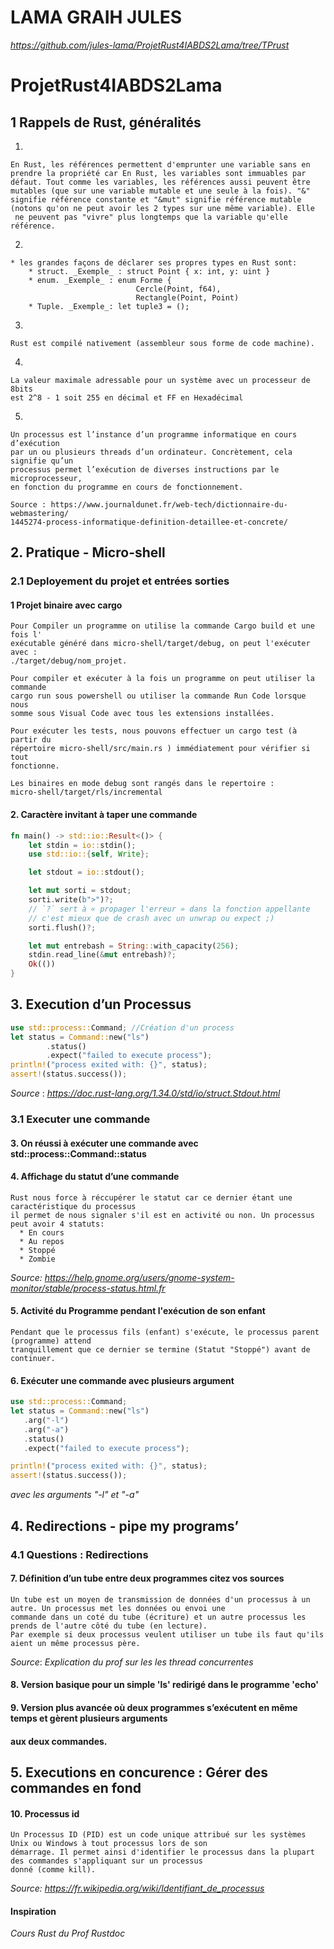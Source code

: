 # LAMA GRAIH JULES
_https://github.com/jules-lama/ProjetRust4IABDS2Lama/tree/TPrust_

# ProjetRust4IABDS2Lama

## 1 Rappels de Rust, généralités

1. 

```
En Rust, les références permettent d'emprunter une variable sans en 
prendre la propriété car En Rust, les variables sont immuables par 
défaut. Tout comme les variables, les références aussi peuvent être 
mutables (que sur une variable mutable et une seule à la fois). "&" 
signifie référence constante et "&mut" signifie référence mutable 
(notons qu'on ne peut avoir les 2 types sur une même variable). Elle
 ne peuvent pas "vivre" plus longtemps que la variable qu'elle référence.
```

2. 

```
* les grandes façons de déclarer ses propres types en Rust sont: 
    * struct. _Exemple_ : struct Point { x: int, y: uint }
    * enum. _Exemple_ : enum Forme {
                            Cercle(Point, f64),
                            Rectangle(Point, Point)
    * Tuple. _Exemple_: let tuple3 = ();
```

3. 

```
Rust est compilé nativement (assembleur sous forme de code machine).  
```

4. 

```
La valeur maximale adressable pour un système avec un processeur de 8bits 
est 2^8 - 1 soit 255 en décimal et FF en Hexadécimal

```

5. 

```
Un processus est l’instance d’un programme informatique en cours d’exécution 
par un ou plusieurs threads d’un ordinateur. Concrètement, cela signifie qu’un 
processus permet l’exécution de diverses instructions par le microprocesseur, 
en fonction du programme en cours de fonctionnement.

Source : https://www.journaldunet.fr/web-tech/dictionnaire-du-webmastering/
1445274-process-informatique-definition-detaillee-et-concrete/
```

## 2. Pratique - Micro-shell

### 2.1 Deployement du projet et entrées sorties

#### 1 Projet binaire avec cargo 

```
Pour Compiler un programme on utilise la commande Cargo build et une fois l'
exécutable généré dans micro-shell/target/debug, on peut l'exécuter avec :
./target/debug/nom_projet.

Pour compiler et exécuter à la fois un programme on peut utiliser la commande 
cargo run sous powershell ou utiliser la commande Run Code lorsque nous
somme sous Visual Code avec tous les extensions installées.

Pour exécuter les tests, nous pouvons effectuer un cargo test (à partir du 
répertoire micro-shell/src/main.rs ) immédiatement pour vérifier si tout 
fonctionne.

Les binaires en mode debug sont rangés dans le repertoire : 
micro-shell/target/rls/incremental

```
#### 2. Caractère invitant à taper une commande

```rust
fn main() -> std::io::Result<()> {
    let stdin = io::stdin();
    use std::io::{self, Write};

    let stdout = io::stdout();

    let mut sorti = stdout;
    sorti.write(b">")?;
    // `?` sert à « propager l'erreur » dans la fonction appellante
    // c'est mieux que de crash avec un unwrap ou expect ;)
    sorti.flush()?;

    let mut entrebash = String::with_capacity(256);
    stdin.read_line(&mut entrebash)?;
    Ok(())
}
```

## 3. Execution d’un Processus

```rust
use std::process::Command; //Création d'un process
let status = Command::new("ls")
        .status()
        .expect("failed to execute process");
println!("process exited with: {}", status);
assert!(status.success());
```
_Source_ : _https://doc.rust-lang.org/1.34.0/std/io/struct.Stdout.html_

### 3.1 Executer une commande

#### 3. On réussi à exécuter une commande avec std::process::Command::status

#### 4. Affichage du statut d’une commande
```
Rust nous force à réccupérer le statut car ce dernier étant une caractéristique du processus
il permet de nous signaler s'il est en activité ou non. Un processus peut avoir 4 statuts:
  * En cours
  * Au repos
  * Stoppé
  * Zombie
```
_Source:_ _https://help.gnome.org/users/gnome-system-monitor/stable/process-status.html.fr_

#### 5. Activité du Programme pendant l'exécution de son enfant

 ```
 Pendant que le processus fils (enfant) s'exécute, le processus parent (programme) attend
 tranquillement que ce dernier se termine (Statut "Stoppé") avant de continuer.
 ```
 #### 6. Exécuter une commande avec plusieurs argument

 ```rust
use std::process::Command; 
let status = Command::new("ls")
    .arg("-l")
    .arg("-a")
    .status()
    .expect("failed to execute process");

println!("process exited with: {}", status);
assert!(status.success());
```
_avec les arguments "-l" et "-a"_
 
## 4. Redirections - pipe my programs’

### 4.1 Questions : Redirections

#### 7. Définition d’un tube entre deux programmes citez vos sources

```
Un tube est un moyen de transmission de données d'un processus à un autre. Un processus met les données ou envoi une
commande dans un coté du tube (écriture) et un autre processus les prends de l'autre côté du tube (en lecture).
Par exemple si deux processus veulent utiliser un tube ils faut qu'ils aient un même processus père.
```
_Source_: _Explication du prof sur les les thread concurrentes_

#### 8. Version basique pour un simple 'ls' redirigé dans le programme 'echo'

#### 9. Version plus avancée où deux programmes s’exécutent en même temps et gèrent plusieurs arguments 
####    aux deux commandes.

## 5. Executions en concurence : Gérer des commandes en fond

#### 10. Processus id

```
Un Processus ID (PID) est un code unique attribué sur les systèmes Unix ou Windows à tout processus lors de son 
démarrage. Il permet ainsi d'identifier le processus dans la plupart des commandes s'appliquant sur un processus 
donné (comme kill).
```
_Source:_ *https://fr.wikipedia.org/wiki/Identifiant_de_processus*

#### Inspiration

_Cours Rust du Prof_
_Rustdoc_



